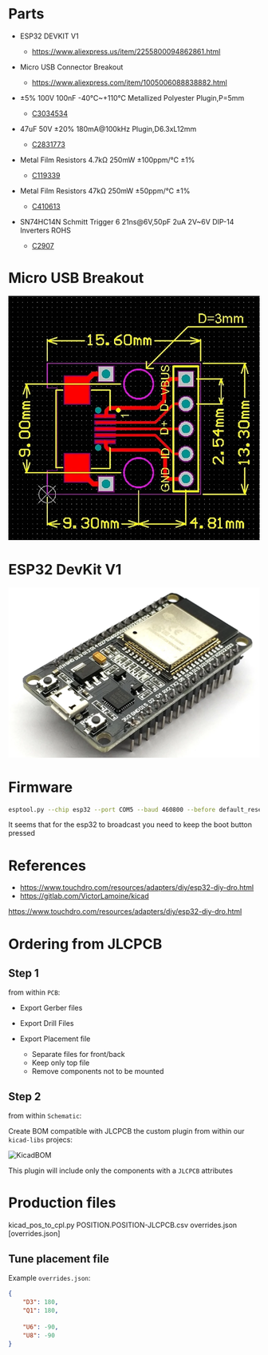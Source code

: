 

# Parts

* ESP32 DEVKIT V1
    - https://www.aliexpress.us/item/2255800094862861.html

* Micro USB Connector Breakout 

  - https://www.aliexpress.com/item/1005006088838882.html

* ±5% 100V 100nF -40℃~+110℃ Metallized Polyester Plugin,P=5mm

    - [C3034534](https://www.lcsc.com/product-detail/Film-Capacitors_KNSCHA-MEB104J100V82CB0018_C3034534.html)

* 47uF 50V ±20% 180mA@100kHz Plugin,D6.3xL12mm 

    - [C2831773](https://www.lcsc.com/product-detail/Aluminum-Electrolytic-Capacitors-Leaded_KNSCHA-03EC0571_C2831773.html)

* Metal Film Resistors 4.7kΩ 250mW ±100ppm/℃ ±1%
 
    - [C119339](https://www.lcsc.com/product-detail/Through-Hole-Resistors_CCO-Chian-Chia-Elec-MF1-4W-4-7K-1-T_C119339.html)

* Metal Film Resistors 47kΩ 250mW ±50ppm/℃ ±1%

    - [C410613](https://www.lcsc.com/product-detail/Through-Hole-Resistors_TyoHM-RN-1-4W-47K-F-T-B-A1_C410613.html)

* SN74HC14N Schmitt Trigger 6 21ns@6V,50pF 2uA 2V~6V DIP-14 Inverters ROHS

    - [C2907](https://www.lcsc.com/product-detail/Inverters_Texas-Instruments-SN74HC14N_C2907.html)


# Micro USB Breakout

![./touchdro-board/touchdro-board/MicroUSB-Breakout/micro-usb-breakout.png](./touchdro-board/MicroUSB-Breakout/micro-usb-breakout.png)

# ESP32 DevKit V1

![./touchdro-board/ESP32-Devkit-V1/esp32.png](./touchdro-board/ESP32-Devkit-V1/esp32.png)


# Firmware

```bash
esptool.py --chip esp32 --port COM5 --baud 460800 --before default_reset --after hard_reset write_flash --flash_mode dio --flash_size detect --flash_freq 40m 0x1000 bootloader.bin 0x8000 partition-table.bin 0x10000 touchdro-diy-universal-1.6.bin
```



It seems that for the esp32 to broadcast you need to keep the boot 
button pressed


# References

- https://www.touchdro.com/resources/adapters/diy/esp32-diy-dro.html
- https://gitlab.com/VictorLamoine/kicad

https://www.touchdro.com/resources/adapters/diy/esp32-diy-dro.html
































# Ordering from JLCPCB

## Step 1

from within `PCB`: 

- Export Gerber files
- Export Drill Files

- Export Placement file
  - Separate files for front/back
  - Keep only top file
  - Remove components not to be mounted

## Step 2 

from within `Schematic`:

Create BOM compatible with JLCPCB the custom plugin from within our `kicad-libs` projecs:

![KicadBOM](./docs/kicad-bom.png)

This plugin will include only the components with a `JLCPCB` attributes

# Production files

kicad_pos_to_cpl.py POSITION.POSITION-JLCPCB.csv overrides.json [overrides.json]

## Tune placement file

Example `overrides.json`:

```json
{
    "D3": 180,
    "Q1": 180,

    "U6": -90,
    "U8": -90
}
```
